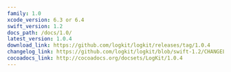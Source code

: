 ```yaml
---
family: 1.0
xcode_version: 6.3 or 6.4
swift_version: 1.2
docs_path: /docs/1.0/
latest_version: 1.0.4
download_link: https://github.com/logkit/logkit/releases/tag/1.0.4
changelog_link: https://github.com/logkit/logkit/blob/swift-1.2/CHANGELOG.md#104
cocoadocs_link: http://cocoadocs.org/docsets/LogKit/1.0.4
---
```

